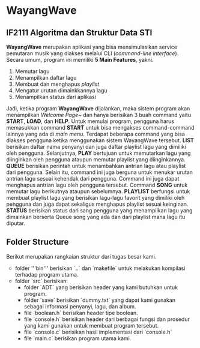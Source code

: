 <head>
  <h1>WayangWave</h1>
</head>
<body>
  <h2>IF2111 Algoritma dan Struktur Data STI</h2>
  <p><b>WayangWave</b> merupakan aplikasi yang bisa mensimulasikan service pemutaran musik yang diakses melalui CLI (<i>command-line interface</i>). Secara umum, program ini memiliki <strong>5 Main Features</strong>, yakni.</p>
  <ol>
    <li>Memutar lagu</li>
    <li>Menampilkan daftar lagu</li>
    <li>Membuat dan menghapus <i>playlist</i></li>
    <li>Mengatur urutan dimainkkannya lagu</li>
    <li>Menampilkan status dari aplikasi</li>
  </ol>
  <p> Jadi, ketika program <b>WayangWave</b> dijalankan, maka sistem program akan menampilkan <i>Welcome Page~</i> dan hanya berisikan 3 buah command yaitu <b>START</b>, <b>LOAD</b>, dan <b>HELP</b>. Untuk memulai program, pengguna harus memasukkan command <b>START</b> untuk bisa mengakses command-command lainnya yang ada di <i>main menu</i>. Terdapat beberapa command yang bisa diakses pengguna ketika menggunakan sistem WayangWave tersebut. <b>LIST</b> berisikan daftar nama penyanyi dan juga daftar playlist lagu yang dimiliki oleh pengguna. Selanjutnya, <b>PLAY</b> bertujuan untuk memutarkan lagu yang diinginkan oleh pengguna ataupun memutar playlist yang diinginkannya. <b>QUEUE</b> berisikan perintah untuk menambahkan antrian lagu atau playlist dari pengguna. Selain itu, command ini juga berguna untuk menukar urutan antrian lagu sesuai kehendak dari pengguna. Command ini juga dapat menghapus antrian lagu oleh pengguna tersebut. Command <b>SONG</b> untuk memutar lagu berikutnya ataupun sebelumnya. <b>PLAYLIST</b> berfungsi untuk membuat playlist lagu yang berisikan lagu-lagu favorit yang dimiliki oleh pengguna dan juga dapat sekaligus menghapus playlist sesuai keinginan. <b>STATUS</b> berisikan status dari sang pengguna yang menampilkan lagu yang dimainkan berserta Queue song yang ada dan dari playlist mana lagu itu diputar.</p>
<h2>Folder Structure</h2>
  <p>Berikut merupakan rangkaian struktur dari tugas besar kami.</p>
  <ul type = "circle">
    <li> folder '''bin''' berisikan `..` dan `makefile` untuk melakukan kompilasi terhadap program utama.</li>
    <li> folder `src` berisikan: 
        <ul type = "square">
          <li> folder `ADT` yang berisikan header yang kami butuhkan untuk program.</li>
          <li> folder `save` berisikan `dummy.txt` yang dapat kami gunakan sebagai informasi penyanyi, lagu, dan album.</li>
          <li> file `boolean.h` berisikan header tipe boolean.</li>
          <li> file `console.h` berisikan header dari berbagai fungsi dan prosedur yang kami gunakan untuk membuat program tersebut.</li>
          <li> file `console.c` berisikan hasil implementasi dari `console.h`</li>
          <li> file `main.c` berisikan program utama kami.</li>
        </ul>
        </li>
  </ul>
</body>


